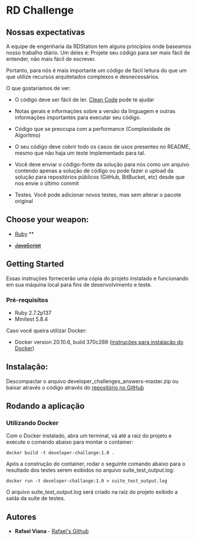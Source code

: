 # RD Challenge
## Nossas expectativas

A equipe de engenharia da RDStation tem alguns princípios onde baseamos nosso trabalho diário. Um deles é: Projete seu código para ser mais fácil de entender, não mais fácil de escrever.

Portanto, para nós é mais importante um código de fácil leitura do que um que utilize recursos arquitetados complexos e desnecessários.

O que gostariamos de ver:

- O código deve ser fácil de ler. [Clean Code](https://medium.com/rd-shipit/clean-code-23580b4e556c) pode te ajudar

- Notas gerais e informações sobre a versão da linguagem e outras informações importantes para executar seu código.

- Código que se preocupa com a performance (Complexidade de Algoritmo)

- O seu código deve cobrir todo os casos de usos presentes no README, mesmo que não haja um teste implementado para tal.

- Você deve enviar o código-fonte da solução para nós como um arquivo contendo apenas a solução de código ou pode fazer o upload da solução para repositórios públicos (GitHub, BitBucket, etc) desde que nos envie o último commit

- Testes. Você pode adicionar novos testes, mas sem alterar o pacote original
## Choose your weapon:
-   [Ruby](ruby/README.md) **

-  ~~[JavaScript](javascript/README.md)~~
## Getting Started

Essas instruções fornecerão uma cópia do projeto instalado e funcionando em sua máquina local para fins de desenvolvimento e teste.
### Pré-requisitos

* Ruby 2.7.2p137
* Minitest 5.8.4

Caso você queira utilizar Docker:

* Docker version 20.10.6, build 370c289 ([instruções para instalação do Docker](https://docs.docker.com/engine/install/))

## Instalação:
Descompactar o arquivo developer_challenges_answers-master.zip ou baixar através o código através do  [repositório no GitHub](https://github.com/rvlaraujo/developer_challenges)

## Rodando a aplicação
### Utilizando Docker
Com o Docker instalado, abra um terminal, vá até a raiz do projeto e execute o comando abaixo para montar o container:
```
docker build -t developer-challange:1.0 .
```
Após a construção do container, rodar o seguinte comando abaixo para o resultado dos testes serem exibidos no arquivo suite_test_output.log:

```
docker run -t developer-challange:1.0 > suite_test_output.log
```
O arquivo suite_test_output.log será criado na raíz do projeto exibido a saída da suíte de testes.


## Autores

* **Rafael Viana** - [Rafael's Github](https://github.com/rvlaraujo)